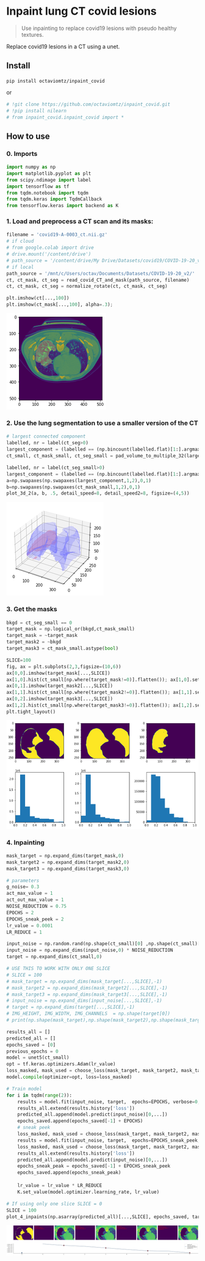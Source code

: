 # Inpaint lung CT covid lesions
> Use inpainting to replace covid19 lesions with pseudo healthy textures.


Replace covid19 lesions in a CT using a unet.

## Install

`pip install octaviomtz/inpaint_covid`

or

```python
# !git clone https://github.com/octaviomtz/inpaint_covid.git
# !pip install nilearn
# from inpaint_covid.inpaint_covid import *
```

## How to use

### 0. Imports

```python
import numpy as np
import matplotlib.pyplot as plt
from scipy.ndimage import label
import tensorflow as tf
from tqdm.notebook import tqdm
from tqdm.keras import TqdmCallback
from tensorflow.keras import backend as K
```

### 1. Load and preprocess a CT scan and its masks:

```python
filename = 'covid19-A-0003_ct.nii.gz'
# if cloud
# from google.colab import drive
# drive.mount('/content/drive')
# path_source = '/content/drive/My Drive/Datasets/covid19/COVID-19-20_v2/'
# if local
path_source = '/mnt/c/Users/octav/Documents/Datasets/COVID-19-20_v2/'
ct, ct_mask, ct_seg = read_covid_CT_and_mask(path_source, filename)
ct, ct_mask, ct_seg = normalize_rotate(ct, ct_mask, ct_seg)
```

```python
plt.imshow(ct[...,100])
plt.imshow(ct_mask[...,100], alpha=.3);
```


![png](docs/images/output_10_0.png)


### 2. Use the lung segmentation to use a smaller version of the CT

```python
# largest connected component
labelled, nr = label(ct_seg>0)
largest_component = (labelled == (np.bincount(labelled.flat)[1:].argmax() + 1))
ct_small, ct_mask_small, ct_seg_small = pad_volume_to_multiple_32(largest_component, ct, ct_mask, ct_seg)
```

```python
labelled, nr = label(ct_seg_small>0)
largest_component = (labelled == (np.bincount(labelled.flat)[1:].argmax() + 1))
a=np.swapaxes(np.swapaxes(largest_component,1,2),0,1)
b=np.swapaxes(np.swapaxes(ct_mask_small,1,2),0,1)
plot_3d_2(a, b, .5, detail_speed=8, detail_speed2=8, figsize=(4,5))
```


![png](docs/images/output_13_0.png)


### 3. Get the masks

```python
bkgd = ct_seg_small == 0
target_mask = np.logical_or(bkgd,ct_mask_small)
target_mask = ~target_mask
target_mask2 = ~bkgd
target_mask3 = ct_mask_small.astype(bool)
```

```python
SLICE=100
fig, ax = plt.subplots(2,3,figsize=(10,6))
ax[0,0].imshow(target_mask[...,SLICE])
ax[1,0].hist(ct_small[np.where(target_mask!=0)].flatten()); ax[1,0].set_xlim([0,1]);
ax[0,1].imshow(target_mask2[...,SLICE])
ax[1,1].hist(ct_small[np.where(target_mask2!=0)].flatten()); ax[1,1].set_xlim([0,1]);
ax[0,2].imshow(target_mask3[...,SLICE])
ax[1,2].hist(ct_small[np.where(target_mask3!=0)].flatten()); ax[1,2].set_xlim([0,1]);
plt.tight_layout()
```


![png](docs/images/output_16_0.png)


### 4. Inpainting

```python
mask_target = np.expand_dims(target_mask,0) 
mask_target2 = np.expand_dims(target_mask2,0)
mask_target3 = np.expand_dims(target_mask3,0)
```

```python
# parameters
g_noise= 0.3
act_max_value = 1
act_out_max_value = 1
NOISE_REDUCTION = 0.75
EPOCHS = 2
EPOCHS_sneak_peek = 2
lr_value = 0.0001
LR_REDUCE = 1
```

```python
input_noise = np.random.rand(np.shape(ct_small)[0] ,np.shape(ct_small)[1], np.shape(ct_small)[2])
input_noise = np.expand_dims(input_noise,0) * NOISE_REDUCTION
target = np.expand_dims(ct_small,0)
```

```python
# USE THIS TO WORK WITH ONLY ONE SLICE
# SLICE = 100
# mask_target = np.expand_dims(mask_target[...,SLICE],-1)
# mask_target2 = np.expand_dims(mask_target2[...,SLICE],-1)
# mask_target3 = np.expand_dims(mask_target3[...,SLICE],-1)
# input_noise = np.expand_dims(input_noise[...,SLICE],-1)
# target = np.expand_dims(target[...,SLICE],-1)
# IMG_HEIGHT, IMG_WIDTH, IMG_CHANNELS  = np.shape(target[0])
# print(np.shape(mask_target),np.shape(mask_target2),np.shape(mask_target3),np.shape(input_noise), np.shape(target))
```

```python
results_all = []
predicted_all = []
epochs_saved = [0]
previous_epochs = 0
model = unet5(ct_small)
opt = tf.keras.optimizers.Adam(lr_value) 
loss_masked, mask_used = choose_loss(mask_target, mask_target2, mask_target3, LOSS_USED=0)
model.compile(optimizer=opt, loss=loss_masked)
```

```python
# Train model
for i in tqdm(range(2)):
    results = model.fit(input_noise, target,  epochs=EPOCHS, verbose=0, callbacks=[TqdmCallback(verbose=0)]);
    results_all.extend(results.history['loss'])
    predicted_all.append(model.predict(input_noise)[0,...])
    epochs_saved.append(epochs_saved[-1] + EPOCHS)
    # sneak peek
    loss_masked, mask_used = choose_loss(mask_target, mask_target2, mask_target3, LOSS_USED=2)
    results = model.fit(input_noise, target,  epochs=EPOCHS_sneak_peek, verbose=0, callbacks=[TqdmCallback(verbose=0)]);
    loss_masked, mask_used = choose_loss(mask_target, mask_target2, mask_target3, LOSS_USED=0)
    results_all.extend(results.history['loss'])
    predicted_all.append(model.predict(input_noise)[0,...])
    epochs_sneak_peak = epochs_saved[-1] + EPOCHS_sneak_peek
    epochs_saved.append(epochs_sneak_peak)

    lr_value = lr_value * LR_REDUCE
    K.set_value(model.optimizer.learning_rate, lr_value)
```

    
    
    
    
    


```python
# If using only one slice SLICE = 0
SLICE = 100
plot_4_inpaints(np.asarray(predicted_all)[...,SLICE], epochs_saved, target[0,...,SLICE], mask_used, mask_target3[0,...,SLICE], act_max_value, act_out_max_value, results_all, g_noise, blend='blend', slice_mask=SLICE)
```


![png](docs/images/output_24_0.png)

